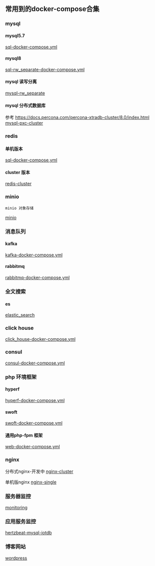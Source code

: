 ## 常用到的docker-compose合集

### mysql
#### mysql5.7
[sql-docker-compose.yml](mysql-single/sql-docker-compose.yml)
#### mysql8
[sql-rw_separate-docker-compose.yml](mysql-rw_separate%2Fsql-rw_separate-docker-compose.yml)

#### mysql 读写分离

[mysql-rw_separate](mysql-rw_separate)

#### mysql 分布式数据库 
参考 https://docs.percona.com/percona-xtradb-cluster/8.0/index.html
[mysql-pxc-cluster](mysql-pxc-cluster)

### redis
#### 单机版本
[sql-docker-compose.yml](mysql-single/sql-docker-compose.yml)
#### cluster 版本
[redis-cluster](redis-cluster)


### minio
```
minio 对象存储
```
[minio](minio)


### 消息队列
#### kafka
[kafka-docker-compose.yml](kafka-docker-compose.yml)
#### rabbitmq
[rabbitmq-docker-compose.yml](rabbitmq-docker-compose.yml)


### 全文搜索
#### es
[elastic_search](elastic_search)

### click house

[click_house-docker-compose.yml](click_house-docker-compose.yml)

### consul
[consul-docker-compose.yml](consul-docker-compose.yml)

### php 环境框架

#### hyperf
[hyperf-docker-compose.yml](hyperf-docker-compose.yml)

#### swoft

[swoft-docker-compose.yml](swoft-docker-compose.yml)

#### 通用php-fpm 框架

[web-docker-compose.yml](web-docker-compose.yml)

### nginx
分布式nginx-开发中
[nginx-cluster](nginx-cluster)

单机版nginx
[nginx-single](nginx-single)
### 服务器监控 
[monitoring](monitoring)

### 应用服务监控

[hertzbeat-mysql-iotdb](monitoring%2Fhertzbeat-mysql-iotdb)

### 博客网站

[wordpress](wordpress)